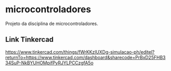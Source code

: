 # microcontroladores
Projeto da disciplina de microcontroladores.


## Link Tinkercad

https://www.tinkercad.com/things/fWrKKzIUXDg-simulacao-ph/editel?returnTo=https://www.tinkercad.com/dashboard&sharecode=PrBxD25FHB334SuP-NkBYUHOMpifPyRJYLPCCzgfA5o